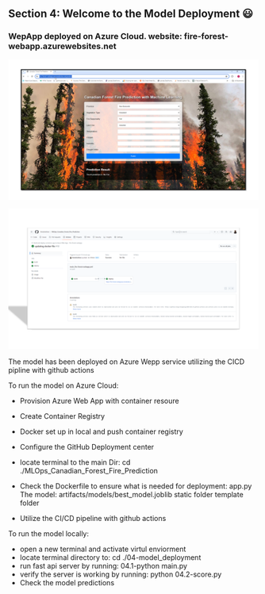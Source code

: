 ## Section 4: Welcome to the Model Deployment :smiley:  

### WepApp deployed on Azure Cloud. website: fire-forest-webapp.azurewebsites.net

![alt text](<../artifacts/images/website.png>)


![alt text](<../artifacts/images/cicd.png>)

The model has been deployed on Azure Wepp service utilizing the CICD pipline with github actions 

To run the model on Azure Cloud:
- Provision Azure Web App with container resoure
- Create Container Registry 
- Docker set up in local and push container registry
- Configure the GitHub Deployment center

- locate terminal to the main Dir: cd ./MLOps_Canadian_Forest_Fire_Prediction
- Check the Dockerfile to ensure what is needed for deployment:
    app.py
    The model: artifacts/models/best_model.joblib
    static folder
    template folder
- Utilize the CI/CD pipeline with github actions

To run the model locally:
- open a new terminal and activate virtul enviorment
- locate terminal directory to: cd ./04-model_deployment
- run fast api server by running: 04.1-python main.py
- verify the server is working by running: python 04.2-score.py
- Check the model predictions

